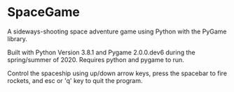 # SpaceGame
A sideways-shooting space adventure game using Python with the PyGame library.

Built with Python Version 3.8.1 and Pygame 2.0.0.dev6 during the spring/summer of 2020.
Requires python and pygame to run.

Control the spaceship using up/down arrow keys, press the spacebar to fire rockets, and esc or 'q' key to quit the program.
